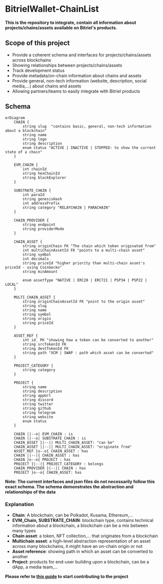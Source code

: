 # BitrielWallet-ChainList
**This is the repository to integrate, contain all information about projects/chains/assets available on Bitriel's products.** <br>

## Scope of this project
- Provide a coherent schema and interfaces for projects/chains/assets across blockchains
- Showing relationships between projects/chains/assets
- Track development status
- Provide metadata/on-chain information about chains and assets
- Provide general, non-tech information (website, description, social media,...) about chains and assets
- Allowing partners/teams to easily integrate with Bitriel products

## Schema
```mermaid
erDiagram
    CHAIN {
        string slug  "contains basic, general, non-tech information about a blockchain"
        string name
        string logo
        string description
        enum status "ACTIVE | INACTIVE | STOPPED: to show the current state of a chain"
    }

    EVM_CHAIN {
        int chainId
        string hexChainId
        string blockExplorer
    }

    SUBSTRATE_CHAIN {
        int paraId
        string genesisHash
        int addressPrefix
        string category "RELAYCHAIN | PARACHAIN"
    }

    CHAIN_PROVIDER {
        string endpoint
        string providerMode
    }

    CHAIN_ASSET {
        string originChain FK "The chain which token originated from"
        int multiChainAssetId FK "points to a multi-chain asset"
        string symbol
        int decimals
        string priceId "higher priority than multi-chain asset's priceId - using CoinGecko"
        string minAmount

        enum assetType "NATIVE | ERC20 | ERC721 | PSP34 | PSP22 | LOCAL"
    }

    MULTI_CHAIN_ASSET {
        string originChainAssetId FK "point to the origin asset"
        string slug
        string name
        string symbol
        string origin
        string priceId
    }

    ASSET_REF {
        int id_ PK "showing how a token can be converted to another"
        string srcTokenId FK
        string destTokenId FK
        string path "XCM | SWAP : path which asset can be converted"
    }

    PROJECT_CATEGORY {
        string category
    }

    PROJECT {
        string name
        string description
        string appUrl
        string discord
        string twitter
        string github
        string telegram
        string website
        enum status
    }

    CHAIN ||--o| EVM_CHAIN : is
    CHAIN ||--o| SUBSTRATE_CHAIN : is
    CHAIN_ASSET }|--|| MULTI_CHAIN_ASSET: "can be"
    CHAIN_ASSET ||--|| MULTI_CHAIN_ASSET: "originate from"
    ASSET_REF }o--o{ CHAIN_ASSET : has
    CHAIN ||--|{ CHAIN_ASSET : has
    CHAIN }o--o{ PROJECT : has
    PROJECT }|--|{ PROJECT_CATEGORY : belongs
    CHAIN_PROVIDER }|--|| CHAIN : has
    PROJECT }o--o{ CHAIN_ASSET: has
```
**Note: The current interfaces and json files do not necessarily follow this exact schema. The schema demonstrates the abstraction and relationships of the data**

### Explanation
- **Chain**: A blockchain, can be Polkadot, Kusama, Ethereum,...
- **EVM_Chain, SUBSTRATE_CHAIN**: blockchain type, contains technical information about a blockchain, a blockchain can be a mix between many types
- **Chain asset**: a token, NFT collection,... that originates from a blockchain
- **Multichain asset**: a high-level abstraction representation of an asset across many blockchains, it might have an on-chain origin or not
- **Asset reference**: showing path in which an asset can be converted to another
- **Project**: products for end-user building upon a blockchain, can be a dApp, a media team,...

**Please refer to [this guide](https://github.com/bitriel/BitrielWallet-ChainList/wiki/Start-contributing-to-the-project) to start contributing to the project**
